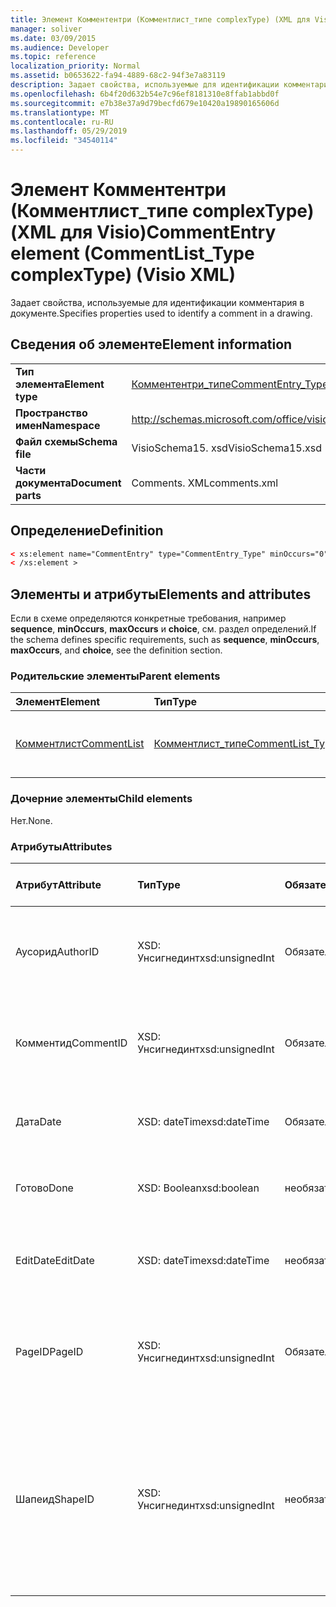 ```yaml
---
title: Элемент Комментентри (Комментлист_типе complexType) (XML для Visio)
manager: soliver
ms.date: 03/09/2015
ms.audience: Developer
ms.topic: reference
localization_priority: Normal
ms.assetid: b0653622-fa94-4889-68c2-94f3e7a83119
description: Задает свойства, используемые для идентификации комментария в документе.
ms.openlocfilehash: 6b4f20d632b54e7c96ef8181310e8ffab1abbd0f
ms.sourcegitcommit: e7b38e37a9d79becfd679e10420a19890165606d
ms.translationtype: MT
ms.contentlocale: ru-RU
ms.lasthandoff: 05/29/2019
ms.locfileid: "34540114"
---
```

# <a name="commententry-element-commentlisttype-complextype-visio-xml"></a><span data-ttu-id="05c41-103">Элемент Комментентри (Комментлист_типе complexType) (XML для Visio)</span><span class="sxs-lookup"><span data-stu-id="05c41-103">CommentEntry element (CommentList_Type complexType) (Visio XML)</span></span>

<span data-ttu-id="05c41-104">Задает свойства, используемые для идентификации комментария в документе.</span><span class="sxs-lookup"><span data-stu-id="05c41-104">Specifies properties used to identify a comment in a drawing.</span></span>
  
## <a name="element-information"></a><span data-ttu-id="05c41-105">Сведения об элементе</span><span class="sxs-lookup"><span data-stu-id="05c41-105">Element information</span></span>

|||
|:-----|:-----|
|<span data-ttu-id="05c41-106">**Тип элемента**</span><span class="sxs-lookup"><span data-stu-id="05c41-106">**Element type**</span></span> <br/> |[<span data-ttu-id="05c41-107">Комментентри_типе</span><span class="sxs-lookup"><span data-stu-id="05c41-107">CommentEntry_Type</span></span>](commententry_type-complextypevisio-xml.md) <br/> |
|<span data-ttu-id="05c41-108">**Пространство имен**</span><span class="sxs-lookup"><span data-stu-id="05c41-108">**Namespace**</span></span> <br/> |http://schemas.microsoft.com/office/visio/2012/main  <br/> |
|<span data-ttu-id="05c41-109">**Файл схемы**</span><span class="sxs-lookup"><span data-stu-id="05c41-109">**Schema file**</span></span> <br/> |<span data-ttu-id="05c41-110">VisioSchema15. xsd</span><span class="sxs-lookup"><span data-stu-id="05c41-110">VisioSchema15.xsd</span></span>  <br/> |
|<span data-ttu-id="05c41-111">**Части документа**</span><span class="sxs-lookup"><span data-stu-id="05c41-111">**Document parts**</span></span> <br/> |<span data-ttu-id="05c41-112">Comments. XML</span><span class="sxs-lookup"><span data-stu-id="05c41-112">comments.xml</span></span>  <br/> |
   
## <a name="definition"></a><span data-ttu-id="05c41-113">Определение</span><span class="sxs-lookup"><span data-stu-id="05c41-113">Definition</span></span>

```XML
< xs:element name="CommentEntry" type="CommentEntry_Type" minOccurs="0" maxOccurs="unbounded" >
< /xs:element >
```

## <a name="elements-and-attributes"></a><span data-ttu-id="05c41-114">Элементы и атрибуты</span><span class="sxs-lookup"><span data-stu-id="05c41-114">Elements and attributes</span></span>

<span data-ttu-id="05c41-115">Если в схеме определяются конкретные требования, например **sequence**, **minOccurs**, **maxOccurs** и **choice**, см. раздел определений.</span><span class="sxs-lookup"><span data-stu-id="05c41-115">If the schema defines specific requirements, such as **sequence**, **minOccurs**, **maxOccurs**, and **choice**, see the definition section.</span></span> 
  
### <a name="parent-elements"></a><span data-ttu-id="05c41-116">Родительские элементы</span><span class="sxs-lookup"><span data-stu-id="05c41-116">Parent elements</span></span>

|<span data-ttu-id="05c41-117">**Элемент**</span><span class="sxs-lookup"><span data-stu-id="05c41-117">**Element**</span></span>|<span data-ttu-id="05c41-118">**Тип**</span><span class="sxs-lookup"><span data-stu-id="05c41-118">**Type**</span></span>|<span data-ttu-id="05c41-119">**Описание**</span><span class="sxs-lookup"><span data-stu-id="05c41-119">**Description**</span></span>|
|:-----|:-----|:-----|
|[<span data-ttu-id="05c41-120">Комментлист</span><span class="sxs-lookup"><span data-stu-id="05c41-120">CommentList</span></span>](commentlist-element-comments_type-complextypevisio-xml.md) <br/> |[<span data-ttu-id="05c41-121">Комментлист_типе</span><span class="sxs-lookup"><span data-stu-id="05c41-121">CommentList_Type</span></span>](commentlist_type-complextypevisio-xml.md) <br/> |<span data-ttu-id="05c41-122">Задает комментарии в документе.</span><span class="sxs-lookup"><span data-stu-id="05c41-122">Specifies the comments in a drawing.</span></span>  <br/> |
   
### <a name="child-elements"></a><span data-ttu-id="05c41-123">Дочерние элементы</span><span class="sxs-lookup"><span data-stu-id="05c41-123">Child elements</span></span>

<span data-ttu-id="05c41-124">Нет.</span><span class="sxs-lookup"><span data-stu-id="05c41-124">None.</span></span>
  
### <a name="attributes"></a><span data-ttu-id="05c41-125">Атрибуты</span><span class="sxs-lookup"><span data-stu-id="05c41-125">Attributes</span></span>

|<span data-ttu-id="05c41-126">**Атрибут**</span><span class="sxs-lookup"><span data-stu-id="05c41-126">**Attribute**</span></span>|<span data-ttu-id="05c41-127">**Тип**</span><span class="sxs-lookup"><span data-stu-id="05c41-127">**Type**</span></span>|<span data-ttu-id="05c41-128">**Обязательный**</span><span class="sxs-lookup"><span data-stu-id="05c41-128">**Required**</span></span>|<span data-ttu-id="05c41-129">**Описание**</span><span class="sxs-lookup"><span data-stu-id="05c41-129">**Description**</span></span>|<span data-ttu-id="05c41-130">**Возможные значения**</span><span class="sxs-lookup"><span data-stu-id="05c41-130">**Possible values**</span></span>|
|:-----|:-----|:-----|:-----|:-----|
|<span data-ttu-id="05c41-131">Аусорид</span><span class="sxs-lookup"><span data-stu-id="05c41-131">AuthorID</span></span>  <br/> |<span data-ttu-id="05c41-132">XSD: Унсигнединт</span><span class="sxs-lookup"><span data-stu-id="05c41-132">xsd:unsignedInt</span></span>  <br/> |<span data-ttu-id="05c41-133">Обязательный</span><span class="sxs-lookup"><span data-stu-id="05c41-133">required</span></span>  <br/> |<span data-ttu-id="05c41-134">Значение с отзначением от единицы, идентифицирующее автора.</span><span class="sxs-lookup"><span data-stu-id="05c41-134">A one-based value that identifies the author.</span></span>  <br/> |<span data-ttu-id="05c41-135">Значения типа XSD: Унсигнединт.</span><span class="sxs-lookup"><span data-stu-id="05c41-135">Values of the xsd:unsignedInt type.</span></span>  <br/> |
|<span data-ttu-id="05c41-136">Комментид</span><span class="sxs-lookup"><span data-stu-id="05c41-136">CommentID</span></span>  <br/> |<span data-ttu-id="05c41-137">XSD: Унсигнединт</span><span class="sxs-lookup"><span data-stu-id="05c41-137">xsd:unsignedInt</span></span>  <br/> |<span data-ttu-id="05c41-138">Обязательный</span><span class="sxs-lookup"><span data-stu-id="05c41-138">required</span></span>  <br/> |<span data-ttu-id="05c41-139">Уникальное значение, идентифицирующее комментарий на странице документа.</span><span class="sxs-lookup"><span data-stu-id="05c41-139">A unique value that identifies the comment in a drawing page.</span></span>  <br/> |<span data-ttu-id="05c41-140">Значения типа XSD: Унсигнединт.</span><span class="sxs-lookup"><span data-stu-id="05c41-140">Values of the xsd:unsignedInt type.</span></span>  <br/> |
|<span data-ttu-id="05c41-141">Дата</span><span class="sxs-lookup"><span data-stu-id="05c41-141">Date</span></span>  <br/> |<span data-ttu-id="05c41-142">XSD: dateTime</span><span class="sxs-lookup"><span data-stu-id="05c41-142">xsd:dateTime</span></span>  <br/> |<span data-ttu-id="05c41-143">Обязательный</span><span class="sxs-lookup"><span data-stu-id="05c41-143">required</span></span>  <br/> |<span data-ttu-id="05c41-144">Указывает, когда был создан комментарий.</span><span class="sxs-lookup"><span data-stu-id="05c41-144">Specifies when a comment was created.</span></span>  <br/> |<span data-ttu-id="05c41-145">Значения типа XSD: dateTime.</span><span class="sxs-lookup"><span data-stu-id="05c41-145">Values of the xsd:dateTime type.</span></span>  <br/> |
|<span data-ttu-id="05c41-146">Готово</span><span class="sxs-lookup"><span data-stu-id="05c41-146">Done</span></span>  <br/> |<span data-ttu-id="05c41-147">XSD: Boolean</span><span class="sxs-lookup"><span data-stu-id="05c41-147">xsd:boolean</span></span>  <br/> |<span data-ttu-id="05c41-148">необязательный</span><span class="sxs-lookup"><span data-stu-id="05c41-148">optional</span></span>  <br/> |<span data-ttu-id="05c41-149">Задает текущее состояние комментария.</span><span class="sxs-lookup"><span data-stu-id="05c41-149">Specifies the current state of the comment.</span></span>  <br/> |<span data-ttu-id="05c41-150">Значения типа XSD: Boolean.</span><span class="sxs-lookup"><span data-stu-id="05c41-150">Values of the xsd:boolean type.</span></span>  <br/> |
|<span data-ttu-id="05c41-151">EditDate</span><span class="sxs-lookup"><span data-stu-id="05c41-151">EditDate</span></span>  <br/> |<span data-ttu-id="05c41-152">XSD: dateTime</span><span class="sxs-lookup"><span data-stu-id="05c41-152">xsd:dateTime</span></span>  <br/> |<span data-ttu-id="05c41-153">необязательный</span><span class="sxs-lookup"><span data-stu-id="05c41-153">optional</span></span>  <br/> |<span data-ttu-id="05c41-154">Указывает время последнего изменения комментария.</span><span class="sxs-lookup"><span data-stu-id="05c41-154">Specifies when a comment was last changed.</span></span>  <br/> |<span data-ttu-id="05c41-155">Значения типа XSD: dateTime.</span><span class="sxs-lookup"><span data-stu-id="05c41-155">Values of the xsd:dateTime type.</span></span>  <br/> |
|<span data-ttu-id="05c41-156">PageID</span><span class="sxs-lookup"><span data-stu-id="05c41-156">PageID</span></span>  <br/> |<span data-ttu-id="05c41-157">XSD: Унсигнединт</span><span class="sxs-lookup"><span data-stu-id="05c41-157">xsd:unsignedInt</span></span>  <br/> |<span data-ttu-id="05c41-158">Обязательный</span><span class="sxs-lookup"><span data-stu-id="05c41-158">required</span></span>  <br/> |<span data-ttu-id="05c41-159">Значение, идентифицирующее страницу документа, к которой относится комментарий.</span><span class="sxs-lookup"><span data-stu-id="05c41-159">A value that identifies the drawing page the comment is on.</span></span>  <br/> |<span data-ttu-id="05c41-160">Значения типа XSD: Унсигнединт.</span><span class="sxs-lookup"><span data-stu-id="05c41-160">Values of the xsd:unsignedInt type.</span></span>  <br/> |
|<span data-ttu-id="05c41-161">Шапеид</span><span class="sxs-lookup"><span data-stu-id="05c41-161">ShapeID</span></span>  <br/> |<span data-ttu-id="05c41-162">XSD: Унсигнединт</span><span class="sxs-lookup"><span data-stu-id="05c41-162">xsd:unsignedInt</span></span>  <br/> |<span data-ttu-id="05c41-163">необязательный</span><span class="sxs-lookup"><span data-stu-id="05c41-163">optional</span></span>  <br/> |<span data-ttu-id="05c41-164">Значение, определяющее фигуру, в которой находится комментарий.</span><span class="sxs-lookup"><span data-stu-id="05c41-164">A value that identifies the shape the comment is on.</span></span> <span data-ttu-id="05c41-165">Если Шапеид не указан, комментарий ссылается на страницу документа.</span><span class="sxs-lookup"><span data-stu-id="05c41-165">If no ShapeID is specified, the comment refers to the drawing page.</span></span>  <br/> |<span data-ttu-id="05c41-166">Значения типа XSD: Унсигнединт.</span><span class="sxs-lookup"><span data-stu-id="05c41-166">Values of the xsd:unsignedInt type.</span></span>  <br/> |
   

